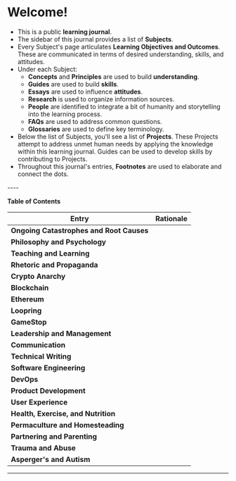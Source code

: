 # Welcome!

* This is a public **learning journal**.
* The sidebar of this journal provides a list of **Subjects**.
* Every Subject's page articulates **Learning Objectives and Outcomes**. These are communicated in terms of desired understanding, skills, and attitudes.
* Under each Subject:
  * **Concepts** and **Principles** are used to build **understanding**.
  * **Guides** are used to build **skills**.
  * **Essays** are used to influence **attitudes**.
  * **Research** is used to organize information sources.
  * **People** are identified to integrate a bit of humanity and storytelling into the learning process.
  * **FAQs** are used to address common questions.
  * **Glossaries** are used to define key terminology.
* Below the list of Subjects, you'll see a list of **Projects**. These Projects attempt to address unmet human needs by applying the knowledge within this learning journal. Guides can be used to develop skills by contributing to Projects.
* Throughout this journal's entries, **Footnotes** are used to elaborate and connect the dots.

\----

**Table of Contents**

| Entry                                    | Rationale |
| ---------------------------------------- | --------- |
| **Ongoing Catastrophes and Root Causes** |           |
| **Philosophy and Psychology**            |           |
| **Teaching and Learning**                |           |
| **Rhetoric and Propaganda**              |           |
| **Crypto Anarchy**                       |           |
| **Blockchain**                           |           |
| **Ethereum**                             |           |
| **Loopring**                             |           |
| **GameStop**                             |           |
| **Leadership and Management**            |           |
| **Communication**                        |           |
| **Technical Writing**                    |           |
| **Software Engineering**                 |           |
| **DevOps**                               |           |
| **Product Development**                  |           |
| **User Experience**                      |           |
| **Health, Exercise, and Nutrition**      |           |
| **Permaculture and Homesteading**        |           |
| **Partnering and Parenting**             |           |
| **Trauma and Abuse**                     |           |
| **Asperger's and Autism**                |           |

****
